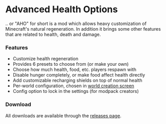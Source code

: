 Advanced Health Options
=======================

.. or "AHO" for short is a mod which allows heavy customization of Minecraft's natural
regeneration. In addition it brings some other features that are related to health, death
and damage.

### Features ###

- Customize health regeneration
- Provides 6 presets to choose from (or make your own)
- Choose how much health, food, etc. players respawn with
- Disable hunger completely, or make food affect health directly
- Add customizable recharging shields on top of normal health
- Per-world configuration, chosen in [world creation screen](http://i.imgur.com/D2wgIZb.png)
- Config option to lock in the settings (for modpack creators)

### Download ###

All downloads are available through the
[releases page](https://github.com/copygirl/AdvHealthOptions/releases).
